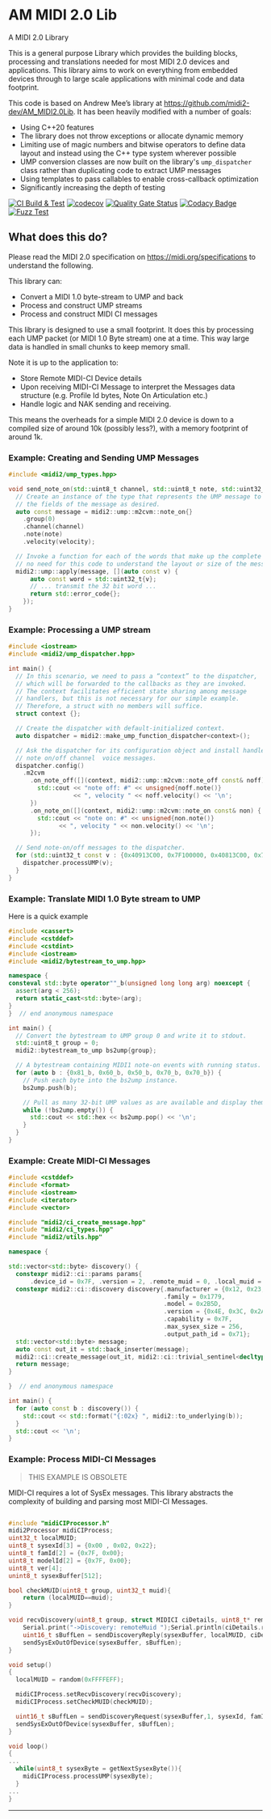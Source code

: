 # AM MIDI 2.0 Lib

A MIDI 2.0 Library

This is a general purpose Library which provides the building blocks, processing and translations needed for most MIDI 2.0 devices and applications. This library aims to work on everything from embedded devices through to large scale applications with minimal code and data footprint.

This code is based on Andrew Mee’s library at <https://github.com/midi2-dev/AM_MIDI2.0Lib>. It has been heavily modified with a number of goals:

- Using C++20 features
- The library does not throw exceptions or allocate dynamic memory
- Limiting use of magic numbers and bitwise operators to define data layout and instead using the C++ type system wherever possible
- UMP conversion classes are now built on the library's `ump_dispatcher` class rather than duplicating code to extract UMP messages
- Using templates to pass callables to enable cross-callback optimization
- Significantly increasing the depth of testing

[![CI Build & Test](https://github.com/paulhuggett/AM_MIDI2.0Lib/actions/workflows/ci.yaml/badge.svg)](https://github.com/paulhuggett/AM_MIDI2.0Lib/actions/workflows/ci.yaml)
[![codecov](https://codecov.io/gh/paulhuggett/AM_MIDI2.0Lib/graph/badge.svg?token=8q2aEvPTyv)](https://codecov.io/gh/paulhuggett/AM_MIDI2.0Lib)
[![Quality Gate Status](https://sonarcloud.io/api/project_badges/measure?project=paulhuggett_AM_MIDI2.0Lib&metric=alert_status)](https://sonarcloud.io/summary/new_code?id=paulhuggett_AM_MIDI2.0Lib)
[![Codacy Badge](https://app.codacy.com/project/badge/Grade/425f68679a124a1cbb0efa50342d8e8a)](https://app.codacy.com/gh/paulhuggett/AM_MIDI2.0Lib/dashboard?utm_source=gh&utm_medium=referral&utm_content=&utm_campaign=Badge_grade)
[![Fuzz Test](https://github.com/paulhuggett/AM_MIDI2.0Lib/actions/workflows/fuzztest.yaml/badge.svg)](https://github.com/paulhuggett/AM_MIDI2.0Lib/actions/workflows/fuzztest.yaml)

## What does this do?

Please read the MIDI 2.0 specification on https://midi.org/specifications to understand the following.

This library can:

- Convert a MIDI 1.0 byte-stream to UMP and back
- Process and construct UMP streams
- Process and construct MIDI CI messages

This library is designed to use a small footprint. It does this by processing each UMP packet (or MIDI 1.0 Byte stream) one at a time. This way large data is handled in small chunks to keep memory small.

Note it is up to the application to:

- Store Remote MIDI-CI Device details
- Upon receiving MIDI-CI Message to interpret the Messages data structure (e.g. Profile Id bytes, Note On Articulation etc.)
- Handle logic and NAK sending and receiving.

This means the overheads for a simple MIDI 2.0 device is down to a compiled size of around 10k (possibly less?), with a memory footprint of around 1k.

### Example: Creating and Sending UMP Messages

```C++
#include <midi2/ump_types.hpp>

void send_note_on(std::uint8_t channel, std::uint8_t note, std::uint32_t velocity) {
  // Create an instance of the type that represents the UMP message to be sent. Set
  // the fields of the message as desired.
  auto const message = midi2::ump::m2cvm::note_on{}
    .group(0)
    .channel(channel)
    .note(note)
    .velocity(velocity);

  // Invoke a function for each of the words that make up the complete message. There's
  // no need for this code to understand the layout or size of the message.
  midi2::ump::apply(message, [](auto const v) {
      auto const word = std::uint32_t{v};
      // ... transmit the 32 bit word ...
      return std::error_code{};
    });
}
```

### Example: Processing a UMP stream

```cpp
#include <iostream>
#include <midi2/ump_dispatcher.hpp>

int main() {
  // In this scenario, we need to pass a “context” to the dispatcher,
  // which will be forwarded to the callbacks as they are invoked.
  // The context facilitates efficient state sharing among message
  // handlers, but this is not necessary for our simple example.
  // Therefore, a struct with no members will suffice.
  struct context {};

  // Create the dispatcher with default-initialized context.
  auto dispatcher = midi2::make_ump_function_dispatcher<context>();

  // Ask the dispatcher for its configuration object and install handlers for MIDI2
  // note on/off channel  voice messages.
  dispatcher.config()
    .m2cvm
      .on_note_off([](context, midi2::ump::m2cvm::note_off const& noff) {
        std::cout << "note off: #" << unsigned{noff.note()}
                  << ", velocity " << noff.velocity() << '\n';
      })
      .on_note_on([](context, midi2::ump::m2cvm::note_on const& non) {
        std::cout << "note on: #" << unsigned{non.note()}
	          << ", velocity " << non.velocity() << '\n';
      });

  // Send note-on/off messages to the dispatcher.
  for (std::uint32_t const v : {0x40913C00, 0x7F100000, 0x40813C00, 0x7FFF0000}) {
    dispatcher.processUMP(v);
  }
}
```

### Example: Translate MIDI 1.0 Byte stream to UMP

Here is a quick example

```C++
#include <cassert>
#include <cstddef>
#include <cstdint>
#include <iostream>
#include <midi2/bytestream_to_ump.hpp>

namespace {
consteval std::byte operator""_b(unsigned long long arg) noexcept {
  assert(arg < 256);
  return static_cast<std::byte>(arg);
}
}  // end anonymous namespace

int main() {
  // Convert the bytestream to UMP group 0 and write it to stdout.
  std::uint8_t group = 0;
  midi2::bytestream_to_ump bs2ump{group};

  // A bytestream containing MIDI1 note-on events with running status.
  for (auto b : {0x81_b, 0x60_b, 0x50_b, 0x70_b, 0x70_b}) {
    // Push each byte into the bs2ump instance.
    bs2ump.push(b);

    // Pull as many 32-bit UMP values as are available and display them.
    while (!bs2ump.empty()) {
      std::cout << std::hex << bs2ump.pop() << '\n';
    }
  }
}
```

### Example: Create MIDI-CI Messages

~~~cpp
#include <cstddef>
#include <format>
#include <iostream>
#include <iterator>
#include <vector>

#include "midi2/ci_create_message.hpp"
#include "midi2/ci_types.hpp"
#include "midi2/utils.hpp"

namespace {

std::vector<std::byte> discovery() {
  constexpr midi2::ci::params params{
      .device_id = 0x7F, .version = 2, .remote_muid = 0, .local_muid = midi2::ci::broadcast_muid};
  constexpr midi2::ci::discovery discovery{.manufacturer = {0x12, 0x23, 0x34},
                                           .family = 0x1779,
                                           .model = 0x2B5D,
                                           .version = {0x4E, 0x3C, 0x2A, 0x18},
                                           .capability = 0x7F,
                                           .max_sysex_size = 256,
                                           .output_path_id = 0x71};
  std::vector<std::byte> message;
  auto const out_it = std::back_inserter(message);
  midi2::ci::create_message(out_it, midi2::ci::trivial_sentinel<decltype(out_it)>{}, params, discovery);
  return message;
}

}  // end anonymous namespace

int main() {
  for (auto const b : discovery()) {
    std::cout << std::format("{:02x} ", midi2::to_underlying(b));
  }
  std::cout << '\n';
}
~~~

### Example: Process MIDI-CI Messages

> THIS EXAMPLE IS OBSOLETE

MIDI-CI requires a lot of SysEx messages. This library abstracts the complexity of building and parsing most MIDI-CI Messages.

```C++

#include "midiCIProcessor.h"
midi2Processor midiCIProcess;
uint32_t localMUID;
uint8_t sysexId[3] = {0x00 , 0x02, 0x22};
uint8_t famId[2] = {0x7F, 0x00};
uint8_t modelId[2] = {0x7F, 0x00};
uint8_t ver[4];
unint8_t sysexBuffer[512];

bool checkMUID(uint8_t group, uint32_t muid){
	return (localMUID==muid);
}

void recvDiscovery(uint8_t group, struct MIDICI ciDetails, uint8_t* remotemanuId, uint8_t* remotefamId, uint8_t* remotemodelId, uint8_t *remoteverId, uint8_t remoteciSupport, uint16_t remotemaxSysex){
	Serial.print("->Discovery: remoteMuid ");Serial.println(ciDetails.remoteMUID);
    uint16_t sBuffLen = sendDiscoveryReply(sysexBuffer, localMUID, ciDetails.remoteMUID, sysexId, famId, modelId, ver, 0b11100, 512);
    sendSysExOutOfDevice(sysexBuffer, sBuffLen);
}

void setup()
{
  localMUID = random(0xFFFFEFF);

  midiCIProcess.setRecvDiscovery(recvDiscovery);
  midiCIProcess.setCheckMUID(checkMUID);

  uint16_t sBuffLen = sendDiscoveryRequest(sysexBuffer,1, sysexId, famId, modelId, ver,12, 512);
  sendSysExOutOfDevice(sysexBuffer, sBuffLen);
}

void loop()
{
...
  while(uint8_t sysexByte = getNextSysexByte()){
    midiCIProcess.processUMP(sysexByte);
  }
...
}

```

---
